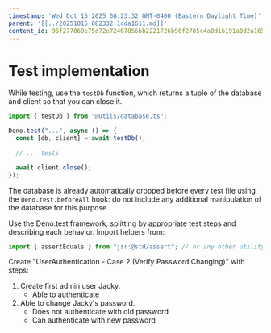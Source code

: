 ```yaml
---
timestamp: 'Wed Oct 15 2025 08:23:32 GMT-0400 (Eastern Daylight Time)'
parent: '[[../20251015_082332.1cda1611.md]]'
content_id: 96f277060e75d72e72467856bb2221726b96f2785c4a8d1b191a0d2a165321f1
---
```


# Test implementation

While testing, use the `testDb` function, which returns a tuple of the database and client so that you can close it.

```typescript
import { testDb } from "@utils/database.ts";

Deno.test("...", async () => {
  const [db, client] = await testDb();

  // ... tests

  await client.close();
});
```

The database is already automatically dropped before every test file using the `Deno.test.beforeAll` hook: do not include any additional manipulation of the database for this purpose.

Use the Deno.test framework, splitting by appropriate test steps and describing each behavior. Import helpers from:

```typescript
import { assertEquals } from "jsr:@std/assert"; // or any other utility from the library
```

Create "UserAuthentication - Case 2 (Verify Password Changing)" with steps:

1. Create first admin user Jacky.
   * Able to authenticate
2. Able to change Jacky's password.
   * Does not authenticate with old password
   * Can authenticate with new password
